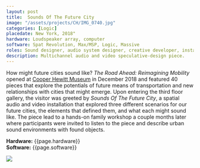 ```yaml
---
layout: post
title:  Sounds Of The Future City
image: "/assets/projects/CH/IMG_0740.jpg"
categories: [Logic]
placedate: New York, 2018"
hardware: Loudspeaker array, computer
software: Spat Revolution, Max/MSP, Logic, Massive
roles: Sound designer, audio system designer, creative developer, installation coordinator
description: Multichannel audio and video speculative-design piece.
---
```


<p>How might future cities sound like? <i>The Road Ahead: Reimagining Mobility</i> opened at <a href="https://www.cooperhewitt.org/channel/road-ahead/">Cooper Hewitt Museum</a> in December 2018 and featured 40 pieces that explore the potentials of future means of transportation and new relationships with cities that might emerge. Upon entering the third floor gallery, the visitor was greeted by <i>Sounds Of The Future City</i>, a spatial audio and video installation that explored three different scenarios for our future cities, the elements that defined them, and what each might sound like.
The piece lead to a hands-on family workshop a couple months later where participants were invited to listen to the piece and describe urban sound environments with found objects.</p>

<p><b>Hardware:</b> {{page.hardware}}<br/>
<b>Software:</b> {{page.software}}</p>

<img src="{{ page.image }}">